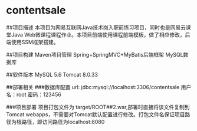 # contentsale
##项目描述
本项目为网易互联网Java技术岗入职前练习项目，同时也是网易云课堂Java Web微课程课程作业。本项目前端使用课程前端模板，做了相应修改，后端使用SSM框架搭建。

##项目构建
Maven项目管理
Spring+SpringMVC+MyBatis后端框架
MySQL数据库

##软件版本
MySQL 5.6
Tomcat 8.0.33

##部署相关
###数据库配置
url: jdbc:mysql://localhost:3306/contentsale
用户名：root
密码：123456

###项目部署
项目打包文件为 target/ROOT##2.war,部署时直接将该文件复制到Tomcat webapps，不需要对Tomcat默认配置进行修改。打包文件名保证项目路径为根路径，即访问路径为localhost:8080

